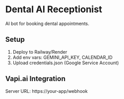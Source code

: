 # Dental AI Receptionist

AI bot for booking dental appointments.

## Setup
1. Deploy to Railway/Render
2. Add env vars: GEMINI_API_KEY, CALENDAR_ID
3. Upload credentials.json (Google Service Account)

## Vapi.ai Integration
Server URL: https://your-app/webhook
